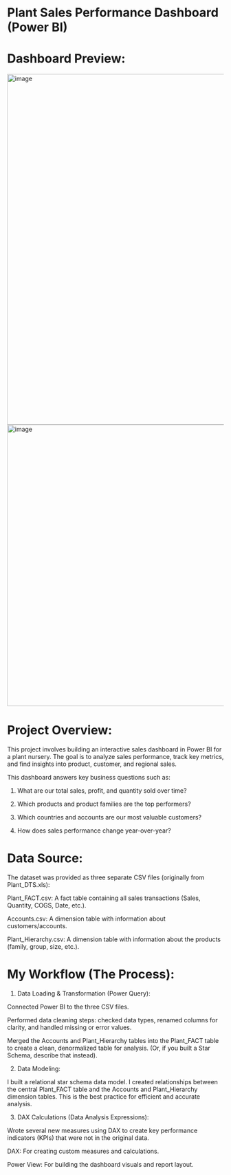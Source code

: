 # Plant Sales Performance Dashboard (Power BI)

# Dashboard Preview:

<img width="1462" height="816" alt="image" src="https://github.com/user-attachments/assets/770de3ad-201e-4345-ba58-673a5ba4937b" />

<img width="537" height="655" alt="image" src="https://github.com/user-attachments/assets/d44f343e-c46f-4b35-a3a0-e9bb658015bf" />

# Project Overview:

This project involves building an interactive sales dashboard in Power BI for a plant nursery. The goal is to analyze sales performance, track key metrics, and find insights into product, customer, and regional sales.

This dashboard answers key business questions such as:

1) What are our total sales, profit, and quantity sold over time?

2) Which products and product families are the top performers?

3) Which countries and accounts are our most valuable customers?

4) How does sales performance change year-over-year?

# Data Source:

The dataset was provided as three separate CSV files (originally from Plant_DTS.xls):

Plant_FACT.csv: A fact table containing all sales transactions (Sales, Quantity, COGS, Date, etc.).

Accounts.csv: A dimension table with information about customers/accounts.

Plant_Hierarchy.csv: A dimension table with information about the products (family, group, size, etc.).

# My Workflow (The Process):

1) Data Loading & Transformation (Power Query):

Connected Power BI to the three CSV files.

Performed data cleaning steps: checked data types, renamed columns for clarity, and handled missing or error values.

Merged the Accounts and Plant_Hierarchy tables into the Plant_FACT table to create a clean, denormalized table for analysis. (Or, if you built a Star Schema, describe that instead).

2) Data Modeling:

I built a relational star schema data model. I created relationships between the central Plant_FACT table and the Accounts and Plant_Hierarchy dimension tables. This is the best practice for efficient and accurate analysis.

3) DAX Calculations (Data Analysis Expressions):

Wrote several new measures using DAX to create key performance indicators (KPIs) that were not in the original data.



DAX: For creating custom measures and calculations.

Power View: For building the dashboard visuals and report layout.
